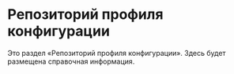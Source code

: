 # Репозиторий профиля конфигурации

Это раздел «Репозиторий профиля конфигурации». Здесь будет размещена справочная информация.